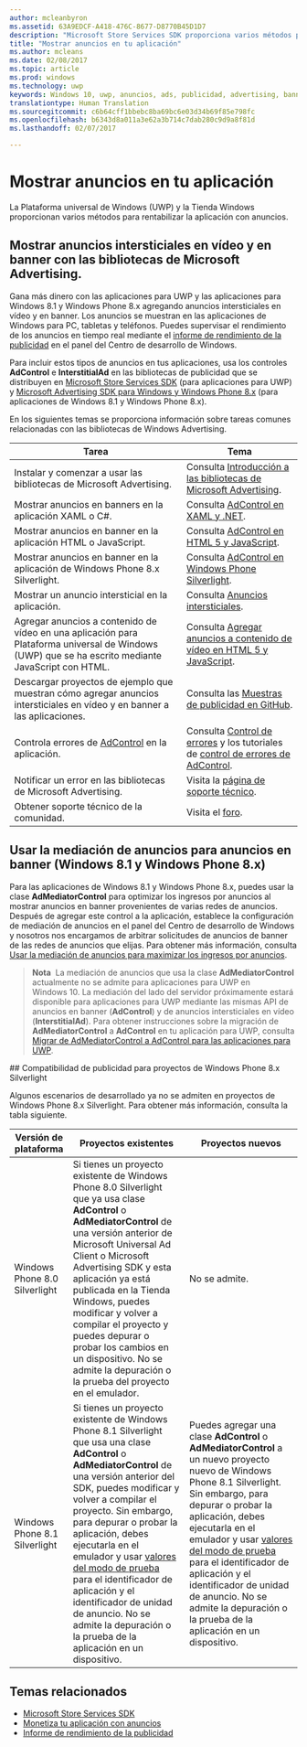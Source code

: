 ```yaml
---
author: mcleanbyron
ms.assetid: 63A9EDCF-A418-476C-8677-D8770B45D1D7
description: "Microsoft Store Services SDK proporciona varios métodos para rentabilizar la aplicación con anuncios."
title: "Mostrar anuncios en tu aplicación"
ms.author: mcleans
ms.date: 02/08/2017
ms.topic: article
ms.prod: windows
ms.technology: uwp
keywords: Windows 10, uwp, anuncios, ads, publicidad, advertising, banner, intersticial, interstitial
translationtype: Human Translation
ms.sourcegitcommit: c6b64cff1bbebc8ba69bc6e03d34b69f85e798fc
ms.openlocfilehash: b6343d8a011a3e62a3b714c7dab280c9d9a8f81d
ms.lasthandoff: 02/07/2017

---
```


# <a name="display-ads-in-your-app"></a>Mostrar anuncios en tu aplicación


La Plataforma universal de Windows (UWP) y la Tienda Windows proporcionan varios métodos para rentabilizar la aplicación con anuncios.

## <a name="display-banner-and-video-interstitial-ads-using-the-microsoft-advertising-libraries"></a>Mostrar anuncios intersticiales en vídeo y en banner con las bibliotecas de Microsoft Advertising.

Gana más dinero con las aplicaciones para UWP y las aplicaciones para Windows 8.1 y Windows Phone 8.x agregando anuncios intersticiales en vídeo y en banner. Los anuncios se muestran en las aplicaciones de Windows para PC, tabletas y teléfonos. Puedes supervisar el rendimiento de los anuncios en tiempo real mediante el [informe de rendimiento de la publicidad](../publish/advertising-performance-report.md) en el panel del Centro de desarrollo de Windows.

Para incluir estos tipos de anuncios en tus aplicaciones, usa los controles **AdControl** e **InterstitialAd** en las bibliotecas de publicidad que se distribuyen en [Microsoft Store Services SDK](http://aka.ms/store-em-sdk) (para aplicaciones para UWP) y [Microsoft Advertising SDK para Windows y Windows Phone 8.x](http://aka.ms/store-8-sdk) (para aplicaciones de Windows 8.1 y Windows Phone 8.x).


En los siguientes temas se proporciona información sobre tareas comunes relacionadas con las bibliotecas de Windows Advertising.

|  Tarea    | Tema |               
|----------|-------|
| Instalar y comenzar a usar las bibliotecas de Microsoft Advertising.     | Consulta [Introducción a las bibliotecas de Microsoft Advertising](get-started-with-microsoft-advertising-libraries.md).        |
| Mostrar anuncios en banners en la aplicación XAML o C#.     | Consulta [AdControl en XAML y .NET](adcontrol-in-xaml-and--net.md).        |
| Mostrar anuncios en banner en la aplicación HTML o JavaScript.     | Consulta [AdControl en HTML 5 y JavaScript](adcontrol-in-html-5-and-javascript.md).        |
| Mostrar anuncios en banner en la aplicación de Windows Phone 8.x Silverlight.     | Consulta [AdControl en Windows Phone Silverlight](adcontrol-in-windows-phone-silverlight.md).        |
| Mostrar un anuncio intersticial en la aplicación.     | Consulta [Anuncios intersticiales](interstitial-ads.md).       |
| Agregar anuncios a contenido de vídeo en una aplicación para Plataforma universal de Windows (UWP) que se ha escrito mediante JavaScript con HTML.   |  Consulta [Agregar anuncios a contenido de vídeo en HTML 5 y JavaScript](add-advertisements-to-video-content.md).  |
| Descargar proyectos de ejemplo que muestran cómo agregar anuncios intersticiales en vídeo y en banner a las aplicaciones.     |Consulta las [Muestras de publicidad en GitHub](http://aka.ms/githubads).       |
| Controla errores de [AdControl](https://msdn.microsoft.com/library/windows/apps/microsoft.advertising.winrt.ui.adcontrol.aspx) en la aplicación.     | Consulta [Control de errores](error-handling-with-advertising-libraries.md) y los tutoriales de [control de errores de AdControl](adcontrol-error-handling.md).       |
| Notificar un error en las bibliotecas de Microsoft Advertising.     | Visita la [página de soporte técnico](https://go.microsoft.com/fwlink/p/?LinkId=331508).        |
| Obtener soporte técnico de la comunidad.     | Visita el [foro](http://go.microsoft.com/fwlink/p/?LinkId=401266).       |

                            

## <a name="use-ad-mediation-for-banner-ads-windows-81-and-windows-phone-8x"></a>Usar la mediación de anuncios para anuncios en banner (Windows 8.1 y Windows Phone 8.x)

Para las aplicaciones de Windows 8.1 y Windows Phone 8.x, puedes usar la clase **AdMediatorControl** para optimizar los ingresos por anuncios al mostrar anuncios en banner provenientes de varias redes de anuncios. Después de agregar este control a la aplicación, establece la configuración de mediación de anuncios en el panel del Centro de desarrollo de Windows y nosotros nos encargamos de arbitrar solicitudes de anuncios de banner de las redes de anuncios que elijas. Para obtener más información, consulta [Usar la mediación de anuncios para maximizar los ingresos por anuncios](https://msdn.microsoft.com/library/windows/apps/xaml/dn864359.aspx).

>**Nota**&nbsp;&nbsp;La mediación de anuncios que usa la clase **AdMediatorControl** actualmente no se admite para aplicaciones para UWP en Windows 10. La mediación del lado del servidor próximamente estará disponible para aplicaciones para UWP mediante las mismas API de anuncios en banner (**AdControl**) y de anuncios intersticiales en vídeo (**InterstitialAd**). Para obtener instrucciones sobre la migración de **AdMediatorControl** a **AdControl** en tu aplicación para UWP, consulta [Migrar de AdMediatorControl a AdControl para las aplicaciones para UWP](migrate-from-admediatorcontrol-to-adcontrol.md).

<span id="silverlight_support"/>
## <a name="advertising-support-for-windows-phone-8x-silverlight-projects"></a>Compatibilidad de publicidad para proyectos de Windows Phone 8.x Silverlight

Algunos escenarios de desarrollado ya no se admiten en proyectos de Windows Phone 8.x Silverlight. Para obtener más información, consulta la tabla siguiente.

|  Versión de plataforma  |  Proyectos existentes    |   Proyectos nuevos  |
|-----------------|----------------|--------------|
| Windows Phone 8.0 Silverlight     |  Si tienes un proyecto existente de Windows Phone 8.0 Silverlight que ya usa clase **AdControl** o **AdMediatorControl** de una versión anterior de Microsoft Universal Ad Client o Microsoft Advertising SDK y esta aplicación ya está publicada en la Tienda Windows, puedes modificar y volver a compilar el proyecto y puedes depurar o probar los cambios en un dispositivo. No se admite la depuración o la prueba del proyecto en el emulador.  |  No se admite.  |
| Windows Phone 8.1 Silverlight    |  Si tienes un proyecto existente de Windows Phone 8.1 Silverlight que usa una clase **AdControl** o **AdMediatorControl** de una versión anterior del SDK, puedes modificar y volver a compilar el proyecto. Sin embargo, para depurar o probar la aplicación, debes ejecutarla en el emulador y usar [valores del modo de prueba](test-mode-values.md) para el identificador de aplicación y el identificador de unidad de anuncio. No se admite la depuración o la prueba de la aplicación en un dispositivo.  |   Puedes agregar una clase **AdControl** o **AdMediatorControl** a un nuevo proyecto nuevo de Windows Phone 8.1 Silverlight. Sin embargo, para depurar o probar la aplicación, debes ejecutarla en el emulador y usar [valores del modo de prueba](test-mode-values.md) para el identificador de aplicación y el identificador de unidad de anuncio. No se admite la depuración o la prueba de la aplicación en un dispositivo. |

## <a name="related-topics"></a>Temas relacionados

* [Microsoft Store Services SDK](microsoft-store-services-sdk.md)
* [Monetiza tu aplicación con anuncios](http://go.microsoft.com/fwlink/p/?LinkId=699559)
* [Informe de rendimiento de la publicidad](../publish/advertising-performance-report.md)

